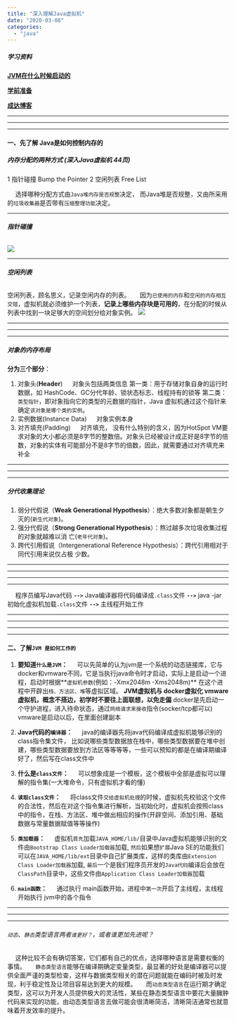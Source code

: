 ```yaml
---
title: "深入理解Java虚拟机"
date: "2020-03-08"
categories: 
  - "java"
---
```


##### 学习资料

**[JVM在什么时候启动的](https://blog.csdn.net/m0_37742084/article/details/80151752 "JVM在什么时候启动的")**

**[学前准备](http://www.dev-share.top/2017/11/16/%E5%A4%A7%E5%A4%84%E7%9D%80%E7%9C%BC%EF%BC%8C%E5%B0%8F%E5%A4%84%E8%90%BD%E6%89%8B-%E5%A4%9A%E7%BA%BF%E7%A8%8B%E5%92%8C%E8%99%9A%E6%8B%9F%E6%9C%BA/ "学前准备")**

**[成达博客](https://www.cnblogs.com/chinda/ "成达博客")**

* * *

* * *

* * *

#### 一、先了解 Java是如何控制内存的

##### 内存分配的两种方式 (深入Java虚拟机 44页)

1 指针碰撞 Bump the Pointer 2 空闲列表 Free List

  选择哪种分配方式由`Java堆内存是否规整`决定， 而Java堆是否规整，又由所采用的`垃圾收集器`是否带有`压缩整理功能`决定。

* * *

###### **指针碰撞**

![](http://qiniu.dev-share.top/%E5%86%85%E5%AD%98%E5%88%86%E9%85%8D-01.gif)

* * *

###### **空闲列表**

空闲列表，顾名思义，记录空闲内存的列表。   因为`已使用的内存`和`空闲的内存相互交错`，虚拟机就必须维护一个列表，**记录上哪些内存块是可用的**，在分配的时候从列表中找到一块足够大的空间划分给对象实例。 ![](http://qiniu.dev-share.top/%E5%86%85%E5%AD%98%E5%88%86%E9%85%8D-02.gif)

* * *

* * *

* * *

##### 对象的内存布局

**分为三个部分**：

1. 对象头(**Header**)   对象头包括两类信息 第一类：用于存储对象自身的运行时数据，如 HashCode、GC分代年龄、锁状态标志、线程持有的锁等 第二类：`类型指针`，即对象指向它的类型的元数据的指针，Java 虚拟机通过这个指针来确定`该对象是哪个类的实例`。
2. 实例数据(Instance Data)   对象实例本身
3. 对齐填充(Padding)   对齐填充， 没有什么特别的含义，因为HotSpot VM要求对象的大小都必须是8字节的整数倍。对象头已经被设计成正好是8字节的倍数，对象的实体有可能部分不是8字节的倍数，因此，就需要通过对齐填充来补全

* * *

* * *

* * *

##### 分代收集理论

1. 弱分代假说（**Weak Generational Hypothesis**）：绝大多数对象都是朝生夕灭的(`新生代对象`)。
2. 强分代假说（**Strong Generational Hypothesis**）：熬过越多次垃圾收集过程的对象就越难以消 亡(`老年代对象`)。
3. 跨代引用假说（Intergenerational Reference Hypothesis）：跨代引用相对于同代引用来说仅占极 少数。

* * *

* * *

* * *

* * *

  程序员编写Java代码 **`-->`** Java编译器将代码编译成`.class`文件 **`-->`** java -jar 初始化虚拟机加载`.class`文件 **`-->`** 主线程开始工作

* * *

* * *

* * *

* * *

#### 二、了解`JVM 是如何工作的`

1. **要知道`什么是JVM`：**   可以先简单的认为jvm是一个系统的动态链接库，它与docker和vmware不同，它是当执行java命令时才启动，实际上是启动一个进程，启动时根据**`虚拟机参数`(例如：-Xmx2048m -Xms2048m)** 在这个进程中开辟出`栈、方法区、堆`等虚拟区域。 **JVM虚拟机与 docker虚拟化 vmware 虚拟机，概念不搭边，初学时不要往上面联想，以免走偏** docker是先启动一个守护进程，进入待命状态，通过`网络请求来接收`指令(socker/tcp都可以) vmware是启动以后，在里面创建副本
    
2. **Java代码的`编译器`：**   java的编译器先将java代码编译成虚拟机能够识别的class指令集文件， 比如说哪些类型数据放在栈中，哪些类型数据要在堆中创建，哪些类型数据要放到方法区等等等等，一些可以预知的都是在编译期编译好了，然后写在class文件中
    
3. **什么是`class文件`：**   可以想象成是一个模板，这个模板中全部是虚拟可以理解的指令集(一大堆命令，只有虚拟机才看的懂)
    
4. **`读取class文件`：**   将class文件`交给虚拟机处理`的时候，虚拟机先校验这个文件的合法性，然后在对这个指令集进行解析，当初始化时，虚拟机会按照class中的指令，在栈、方法区、堆中做出相应的操作(开辟空间、添加引用、基础数据与常量数据赋值等等操作)
    
5. **`类加载器`：**   虚拟机`首先`加载`JAVA_HOME/lib/`目录中Java虚拟机能够识别的文件由`Bootstrap Class Loader加载器`加载, `然后`如果想`扩展`Java SE的功能我们可以在`JAVA_HOME/lib/ext`目录中自己扩展类库，这样的类库由`Extension Class Loader加载器`加载, `最后`一个是我们程序员开发的`Java代码`编译后会放在`ClassPath`目录中，这些文件由`Application Class Loader加载器`加载
    
6. **`main函数`：**   通过执行 main函数开始，进程中`第一次`开启了主线程，主线程开始执行 jvm中的各个指令
    

* * *

* * *

* * *

###### `动态`、`静态`类型语言两者`谁更好？`，或者谁更加先进呢？

  这种比较不会有确切答案，它们都有自己的优点，选择哪种语言是需要权衡的事情。   `静态类型语言`能够在编译期确定变量类型，最显著的好处是编译器可以提供全面严谨的类型检查，这样与数据类型相关的潜在问题就能在编码时被及时发现，利于稳定性及让项目容易达到更大的规模。   而`动态类型语言`在运行期才确定类型，这可以为开发人员提供极大的灵活性，某些在静态类型语言中要花大量臃肿代码来实现的功能，由动态类型语言去做可能会很清晰简洁，清晰简洁通常也就意味着开发效率的提升。
